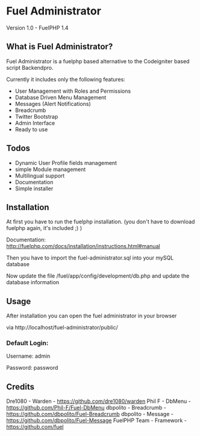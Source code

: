 # Fuel Administrator

Version 1.0 - FuelPHP 1.4

## What is Fuel Administrator?

Fuel Administrator is a fuelphp based alternative to the Codeigniter based script Backendpro.

Currently it includes only the following features:

* User Management with Roles and Permissions
* Database Driven Menu Management 
* Messages (Alert Notifications)
* Breadcrumb
* Twitter Bootstrap
* Admin Interface
* Ready to use


## Todos

* Dynamic User Profile fields management
* simple Module management 
* Multilingual support
* Documentation
* Simple installer


## Installation

At first you have to run the fuelphp installation. (you don't have to download fuelphp again, it's included ;) )

Documentation: http://fuelphp.com/docs/installation/instructions.html#manual

Then you have to import the fuel-administrator.sql into your mySQL database

Now update the file /fuel/app/config/development/db.php and update the database information

## Usage

After installation you can open the fuel administrator in your browser

via http://localhost/fuel-administrator/public/


### Default Login:

Username: admin

Password: password



## Credits

Dre1080 - Warden - https://github.com/dre1080/warden
Phil F - DbMenu - https://github.com/Phil-F/Fuel-DbMenu
dbpolito - Breadcrumb - https://github.com/dbpolito/Fuel-Breadcrumb
dbpolito - Message - https://github.com/dbpolito/Fuel-Message
FuelPHP Team - Framework - https://github.com/fuel